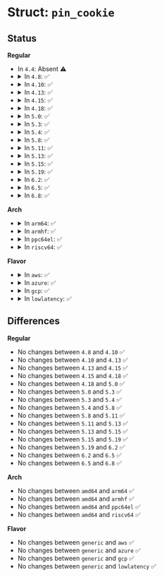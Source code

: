 # Struct: <code>pin_cookie</code>

## Status
<b>Regular</b>
<ul>
<li>
In <code>4.4</code>: Absent ⚠️
</li>
<li>
<details>
<summary>In <code>4.8</code>: ✅</summary>

```c
struct pin_cookie {
};
```
</details>
</li>
<li>
<details>
<summary>In <code>4.10</code>: ✅</summary>

```c
struct pin_cookie {
};
```
</details>
</li>
<li>
<details>
<summary>In <code>4.13</code>: ✅</summary>

```c
struct pin_cookie {
};
```
</details>
</li>
<li>
<details>
<summary>In <code>4.15</code>: ✅</summary>

```c
struct pin_cookie {
};
```
</details>
</li>
<li>
<details>
<summary>In <code>4.18</code>: ✅</summary>

```c
struct pin_cookie {
};
```
</details>
</li>
<li>
<details>
<summary>In <code>5.0</code>: ✅</summary>

```c
struct pin_cookie {
};
```
</details>
</li>
<li>
<details>
<summary>In <code>5.3</code>: ✅</summary>

```c
struct pin_cookie {
};
```
</details>
</li>
<li>
<details>
<summary>In <code>5.4</code>: ✅</summary>

```c
struct pin_cookie {
};
```
</details>
</li>
<li>
<details>
<summary>In <code>5.8</code>: ✅</summary>

```c
struct pin_cookie {
};
```
</details>
</li>
<li>
<details>
<summary>In <code>5.11</code>: ✅</summary>

```c
struct pin_cookie {
};
```
</details>
</li>
<li>
<details>
<summary>In <code>5.13</code>: ✅</summary>

```c
struct pin_cookie {
};
```
</details>
</li>
<li>
<details>
<summary>In <code>5.15</code>: ✅</summary>

```c
struct pin_cookie {
};
```
</details>
</li>
<li>
<details>
<summary>In <code>5.19</code>: ✅</summary>

```c
struct pin_cookie {
};
```
</details>
</li>
<li>
<details>
<summary>In <code>6.2</code>: ✅</summary>

```c
struct pin_cookie {
};
```
</details>
</li>
<li>
<details>
<summary>In <code>6.5</code>: ✅</summary>

```c
struct pin_cookie {
};
```
</details>
</li>
<li>
<details>
<summary>In <code>6.8</code>: ✅</summary>

```c
struct pin_cookie {
};
```
</details>
</li>
</ul>
<b>Arch</b>
<ul>
<li>
<details>
<summary>In <code>arm64</code>: ✅</summary>

```c
struct pin_cookie {
};
```
</details>
</li>
<li>
<details>
<summary>In <code>armhf</code>: ✅</summary>

```c
struct pin_cookie {
};
```
</details>
</li>
<li>
<details>
<summary>In <code>ppc64el</code>: ✅</summary>

```c
struct pin_cookie {
};
```
</details>
</li>
<li>
<details>
<summary>In <code>riscv64</code>: ✅</summary>

```c
struct pin_cookie {
};
```
</details>
</li>
</ul>
<b>Flavor</b>
<ul>
<li>
<details>
<summary>In <code>aws</code>: ✅</summary>

```c
struct pin_cookie {
};
```
</details>
</li>
<li>
<details>
<summary>In <code>azure</code>: ✅</summary>

```c
struct pin_cookie {
};
```
</details>
</li>
<li>
<details>
<summary>In <code>gcp</code>: ✅</summary>

```c
struct pin_cookie {
};
```
</details>
</li>
<li>
<details>
<summary>In <code>lowlatency</code>: ✅</summary>

```c
struct pin_cookie {
};
```
</details>
</li>
</ul>

## Differences
<b>Regular</b>
<ul>
<li>
No changes between <code>4.8</code> and <code>4.10</code> ✅
</li>
<li>
No changes between <code>4.10</code> and <code>4.13</code> ✅
</li>
<li>
No changes between <code>4.13</code> and <code>4.15</code> ✅
</li>
<li>
No changes between <code>4.15</code> and <code>4.18</code> ✅
</li>
<li>
No changes between <code>4.18</code> and <code>5.0</code> ✅
</li>
<li>
No changes between <code>5.0</code> and <code>5.3</code> ✅
</li>
<li>
No changes between <code>5.3</code> and <code>5.4</code> ✅
</li>
<li>
No changes between <code>5.4</code> and <code>5.8</code> ✅
</li>
<li>
No changes between <code>5.8</code> and <code>5.11</code> ✅
</li>
<li>
No changes between <code>5.11</code> and <code>5.13</code> ✅
</li>
<li>
No changes between <code>5.13</code> and <code>5.15</code> ✅
</li>
<li>
No changes between <code>5.15</code> and <code>5.19</code> ✅
</li>
<li>
No changes between <code>5.19</code> and <code>6.2</code> ✅
</li>
<li>
No changes between <code>6.2</code> and <code>6.5</code> ✅
</li>
<li>
No changes between <code>6.5</code> and <code>6.8</code> ✅
</li>
</ul>
<b>Arch</b>
<ul>
<li>
No changes between <code>amd64</code> and <code>arm64</code> ✅
</li>
<li>
No changes between <code>amd64</code> and <code>armhf</code> ✅
</li>
<li>
No changes between <code>amd64</code> and <code>ppc64el</code> ✅
</li>
<li>
No changes between <code>amd64</code> and <code>riscv64</code> ✅
</li>
</ul>
<b>Flavor</b>
<ul>
<li>
No changes between <code>generic</code> and <code>aws</code> ✅
</li>
<li>
No changes between <code>generic</code> and <code>azure</code> ✅
</li>
<li>
No changes between <code>generic</code> and <code>gcp</code> ✅
</li>
<li>
No changes between <code>generic</code> and <code>lowlatency</code> ✅
</li>
</ul>
